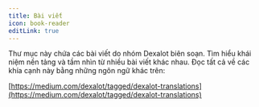 ```yaml
---
title: Bài viết
icon: book-reader
editLink: true
---
```


Thư mục này chứa các bài viết do nhóm Dexalot biên soạn. Tìm hiểu khái niệm nền tảng và tầm nhìn từ nhiều bài viết khác nhau. Đọc tất cả về các khía cạnh này bằng những ngôn ngữ khác trên:

[https://medium.com/dexalot/tagged/dexalot-translations](https://medium.com/dexalot/tagged/dexalot-translations)
